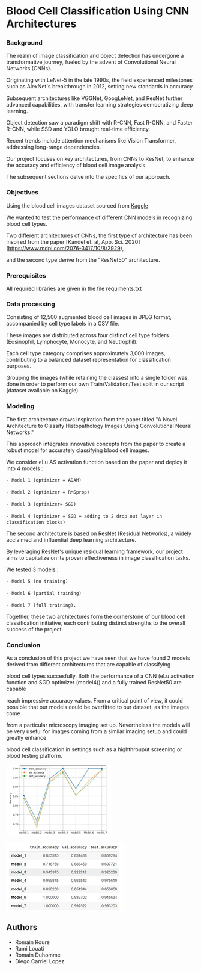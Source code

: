 # Blood Cell Classification Using CNN Architectures

### Background

The realm of image classification and object detection has undergone a transformative journey, fueled by the advent of Convolutional Neural Networks (CNNs). 

Originating with LeNet-5 in the late 1990s, the field experienced milestones such as AlexNet's breakthrough in 2012, setting new standards in accuracy. 

Subsequent architectures like VGGNet, GoogLeNet, and ResNet further advanced capabilities, with transfer learning strategies democratizing deep learning.

Object detection saw a paradigm shift with R-CNN, Fast R-CNN, and Faster R-CNN, while SSD and YOLO brought real-time efficiency.

Recent trends include attention mechanisms like Vision Transformer, addressing long-range dependencies. 

Our project focuses on key architectures, from CNNs to ResNet, to enhance the accuracy and efficiency of blood cell image analysis. 

The subsequent sections delve into the specifics of our approach.



### Objectives

Using the blood cell images dataset sourced from [Kaggle](https://www.kaggle.com/datasets/romainroure/blood-cells-4-classes-dataset)

We wanted to test the performance of different CNN models in recognizing blood cell types. 

Two different architectures of CNNs, the first type of architecture has been inspired from the paper [Kandel et. al, App. Sci. 2020] (https://www.mdpi.com/2076-3417/10/8/2929),

and the second type derive from the "ResNet50" architecture.


### Prerequisites

All required libraries are given in the file requiments.txt

### Data processing

Consisting of 12,500 augmented blood cell images in JPEG format, accompanied by cell type labels in a CSV file. 

These images are distributed across four distinct cell type folders (Eosinophil, Lymphocyte, Monocyte, and Neutrophil). 

Each cell type category comprises approximately 3,000 images, contributing to a balanced dataset representation for classification purposes.

Grouping the images (while retaining the classes) into a single folder was done in order to perform our own Train/Validation/Test split in our script (dataset available on Kaggle).


### Modeling

The first architecture draws inspiration from the paper titled "A Novel Architecture to Classify Histopathology Images Using Convolutional Neural Networks." 

This approach integrates innovative concepts from the paper to create a robust model for accurately classifying blood cell images.

We consider eLu AS activation function based on the paper and deploy it into 4 models : 

	- Model 1 (optimizer = ADAM)

	- Model 2 (optimizer = RMSprop) 

	- Model 3 (optimizer= SGD)  

	- Model 4 (optimizer = SGD + adding to 2 drop out layer in classification blocks)

The second architecture is based on ResNet (Residual Networks), a widely acclaimed and influential deep learning architecture. 

By leveraging ResNet's unique residual learning framework, our project aims to capitalize on its proven effectiveness in image classification tasks.

We tested 3 models : 

	- Model 5 (no training)

	- Model 6 (partial training)

	- Model 7 (full training).

Together, these two architectures form the cornerstone of our blood cell classification initiative, each contributing distinct strengths to the overall success of the project.


### Conclusion

As a conclusion of this project we have seen that we have found 2 models derived from different architectures that are capable of classifying

blood cell types succesfully. Both the performance of a CNN (eLu activation function and SGD optimizer (model4)) and a fully trained ResNet50 are capable

reach impressive accuracy values. From a critical point of view, it could possible that our models could be overfitted to our dataset, as the images come

from a particular microscopy imaging set up. Nevertheless the models will be very useful for images coming from a similar imaging setup and could greatly enhance 

blood cell classification in settings such as a highthrouput screening or blood testing platform.


![Alt text](figures/Image1.png)

![Alt text](figures/Image2.png)
## Authors

- Romain Roure
- Rami Louati
- Romain Duhomme
- Diego Carriel Lopez